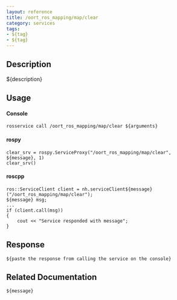 ```yaml
---
layout: reference
title: /oort_ros_mapping/map/clear
category: services
tags: 
- ${tag} 
- ${tag}
---
```


## Description
${description}

## Usage
#### Console
```
rosservice call /oort_ros_mapping/map/clear ${arguments}
```

#### rospy
```
clear_srv = rospy.ServiceProxy("/oort_ros_mapping/map/clear", ${message}, 1)
clear_srv()
```

#### roscpp
```
ros::ServiceClient client = nh.serviceClient${message}("/oort_ros_mapping/map/clear");
${message} msg;
...
if (client.call(msg))
{
    cout << "Service responded with message";
}
```

## Response
```
${paste the response from calling the service on the console}
```

## Related Documentation
``${message}``  